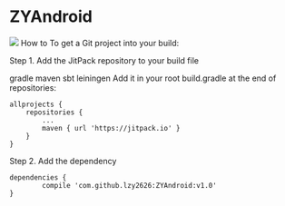 # ZYAndroid
[![](https://jitpack.io/v/lzy2626/ZYAndroid.svg)](https://jitpack.io/#lzy2626/ZYAndroid)
How to
To get a Git project into your build:

Step 1. Add the JitPack repository to your build file

gradle
maven
sbt
leiningen
Add it in your root build.gradle at the end of repositories:

	allprojects {
		repositories {
			...
			maven { url 'https://jitpack.io' }
		}
	}
Step 2. Add the dependency

	dependencies {
	        compile 'com.github.lzy2626:ZYAndroid:v1.0'
	}
